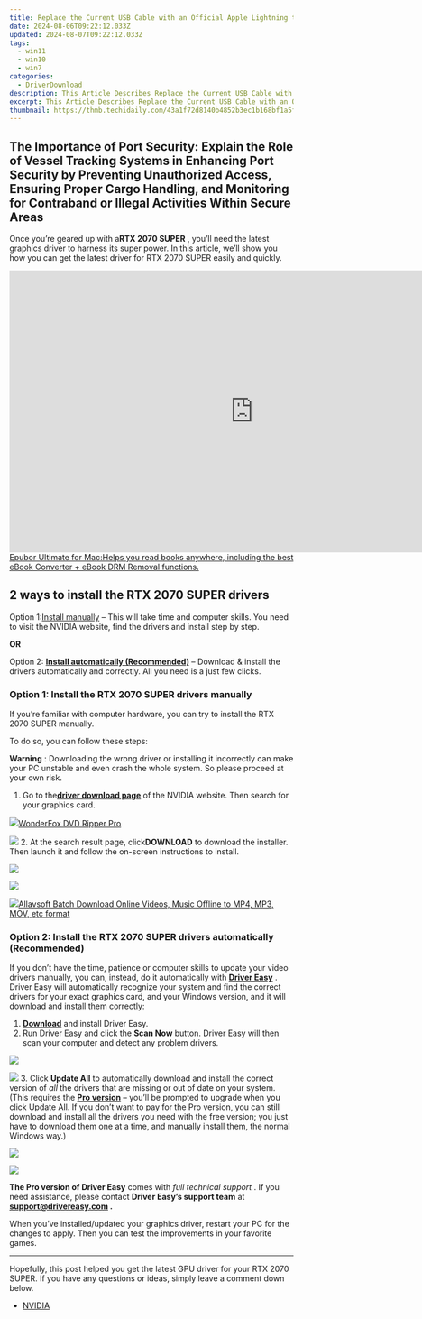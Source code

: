 ```yaml
---
title: Replace the Current USB Cable with an Official Apple Lightning to USB Cable (for iPhones) or a Certified USB Cable (for Newer iPads). You Can Purchase Them From Apple Store or Authorized Resellers.
date: 2024-08-06T09:22:12.033Z
updated: 2024-08-07T09:22:12.033Z
tags:
  - win11
  - win10
  - win7
categories:
  - DriverDownload
description: This Article Describes Replace the Current USB Cable with an Official Apple Lightning to USB Cable (for iPhones) or a Certified USB Cable (for Newer iPads). You Can Purchase Them From Apple Store or Authorized Resellers.
excerpt: This Article Describes Replace the Current USB Cable with an Official Apple Lightning to USB Cable (for iPhones) or a Certified USB Cable (for Newer iPads). You Can Purchase Them From Apple Store or Authorized Resellers.
thumbnail: https://thmb.techidaily.com/43a1f72d8140b4852b3ec1b168bf1a5fdf9e93b16a9fa8da6c72d7e20d694e32.jpg
---
```


## The Importance of Port Security: Explain the Role of Vessel Tracking Systems in Enhancing Port Security by Preventing Unauthorized Access, Ensuring Proper Cargo Handling, and Monitoring for Contraband or Illegal Activities Within Secure Areas

Once you’re geared up with a**RTX 2070 SUPER** , you’ll need the latest graphics driver to harness its super power. In this article, we’ll show you how you can get the latest driver for RTX 2070 SUPER easily and quickly.

<!-- affiliate ads begin -->
<a href="https://secure.2checkout.com/order/checkout.php?PRODS=4599952&QTY=1&AFFILIATE=108875&CART=1"><iframe width="864" height="500" src="https://www.youtube.com/embed/jVnfr5HudQw" title="The Latest and Easiest Solution to Remove Kindle DRM on Windows (without Degrading)" frameborder="0" allow="accelerometer; autoplay; clipboard-write; encrypted-media; gyroscope; picture-in-picture; web-share" referrerpolicy="strict-origin-when-cross-origin" allowfullscreen></iframe>Epubor Ultimate for Mac:Helps you read books anywhere, including the best eBook Converter + eBook DRM Removal functions.</a>
<!-- affiliate ads end -->
## 2 ways to install the RTX 2070 SUPER drivers

 Option 1:[Install manually](https://tools.techidaily.com/drivereasy/download/) – This will take time and computer skills. You need to visit the NVIDIA website, find the drivers and install step by step.

**OR**

 Option 2: **[Install automatically (Recommended)](https://www.drivereasy.com/knowledge/download-update-rtx-2070-super-drivers-windows-10/#option2)**  – Download & install the drivers automatically and correctly. All you need is a just few clicks.

### Option 1: Install the RTX 2070 SUPER drivers manually

 If you’re familiar with computer hardware, you can try to install the RTX 2070 SUPER manually.

To do so, you can follow these steps:

**Warning** : Downloading the wrong driver or installing it incorrectly can make your PC unstable and even crash the whole system. So please proceed at your own risk.

1. Go to the[**driver download page**](https://tools.techidaily.com/drivereasy/download/) of the NVIDIA website. Then search for your graphics card.  
<!-- affiliate ads begin -->
<a href="https://secure.2checkout.com/order/checkout.php?PRODS=3922934&QTY=1&AFFILIATE=108875&CART=1"><img src="https://secure.avangate.com/images/merchant/4b0a0290ad7df100b77e86839989a75e/products/ripperpro.png" border="0">WonderFox DVD Ripper Pro</a>
<!-- affiliate ads end -->
![](https://images.drivereasy.com/wp-content/uploads/2021/04/2070-super-manually-1.jpg)
2. At the search result page, click**DOWNLOAD** to download the installer. Then launch it and follow the on-screen instructions to install.  
<!-- affiliate ads begin -->
<a href="https://secure.2checkout.com/order/checkout.php?PRODS=37100474&QTY=1&AFFILIATE=108875&CART=1"><img src="https://awario.com/images/pages/index/img-leads-1280@1x.avif" border="0"></a>
<!-- affiliate ads end -->
![](https://images.drivereasy.com/wp-content/uploads/2021/04/2070-super-manually-2.jpg)

<!-- affiliate ads begin -->
<a href="https://secure.2checkout.com/order/checkout.php?PRODS=4631056&QTY=1&AFFILIATE=108875&CART=1"><img src="https://secure.avangate.com/images/merchant/997e65474a248252883b485717f7d098/products/buy-windows.png" border="0">Allavsoft Batch Download Online Videos, Music Offline to MP4, MP3, MOV, etc format </a>
<!-- affiliate ads end -->
### Option 2: Install the RTX 2070 SUPER drivers automatically (Recommended)

 If you don’t have the time, patience or computer skills to update your video drivers manually, you can, instead, do it automatically with **[Driver Easy](https://tools.techidaily.com/drivereasy/download/)**  . Driver Easy will automatically recognize your system and find the correct drivers for your exact graphics card, and your Windows version, and it will download and install them correctly:

1. **[Download](https://tools.techidaily.com/drivereasy/download/)**  and install Driver Easy.
2. Run Driver Easy and click the **Scan Now** button. Driver Easy will then scan your computer and detect any problem drivers.  
<!-- affiliate ads begin -->
<a href="https://secure.2checkout.com/order/checkout.php?PRODS=4620780&QTY=1&AFFILIATE=108875&CART=1"><img src="https://secure.avangate.com/images/merchant/07dd4d5a72f5740ef0f035f201951476/728__90banner.jpg" border="0"></a>
<!-- affiliate ads end -->
![](https://images.drivereasy.com/wp-content/uploads/2020/11/Scan-now-1.jpg)
3. Click **Update All** to automatically download and install the correct version of _all_ the drivers that are missing or out of date on your system.  
 (This requires the **[Pro version](https://tools.techidaily.com/drivereasy/download/)**  – you’ll be prompted to upgrade when you click Update All. If you don’t want to pay for the Pro version, you can still download and install all the drivers you need with the free version; you just have to download them one at a time, and manually install them, the normal Windows way.)  
<!-- affiliate ads begin -->
<a href="https://store.bitdefender.com/affiliate.php?ACCOUNT=BITLATIN&AFFILIATE=108875&PATH=http%3A%2F%2Fwww.bitdefender.com%2Fbusiness%3FAFFILIATE%3D108875%26RESOURCE%3D30%2525%2BOff%2Ball%2BGravityZone%2BProducts"><img src="https://www.bitdefender.com/content/dam/bitdefender/business/campaign/1200X628.png" border="0"></a>
<!-- affiliate ads end -->
![](https://images.drivereasy.com/wp-content/uploads/2021/04/2070-super-update.jpg)

**The Pro version of Driver Easy** comes with _full technical support_ . If you need assistance, please contact **Driver Easy’s support team** at **[support@drivereasy.com](https://tools.techidaily.com/drivereasy/download/) .**

 When you’ve installed/updated your graphics driver, restart your PC for the changes to apply. Then you can test the improvements in your favorite games.

---

 Hopefully, this post helped you get the latest GPU driver for your RTX 2070 SUPER. If you have any questions or ideas, simply leave a comment down below.

* [NVIDIA](https://tools.techidaily.com/drivereasy/download/)

<ins class="adsbygoogle"
     style="display:block"
     data-ad-format="autorelaxed"
     data-ad-client="ca-pub-7571918770474297"
     data-ad-slot="1223367746"></ins>



<ins class="adsbygoogle"
     style="display:block"
     data-ad-client="ca-pub-7571918770474297"
     data-ad-slot="8358498916"
     data-ad-format="auto"
     data-full-width-responsive="true"></ins>
